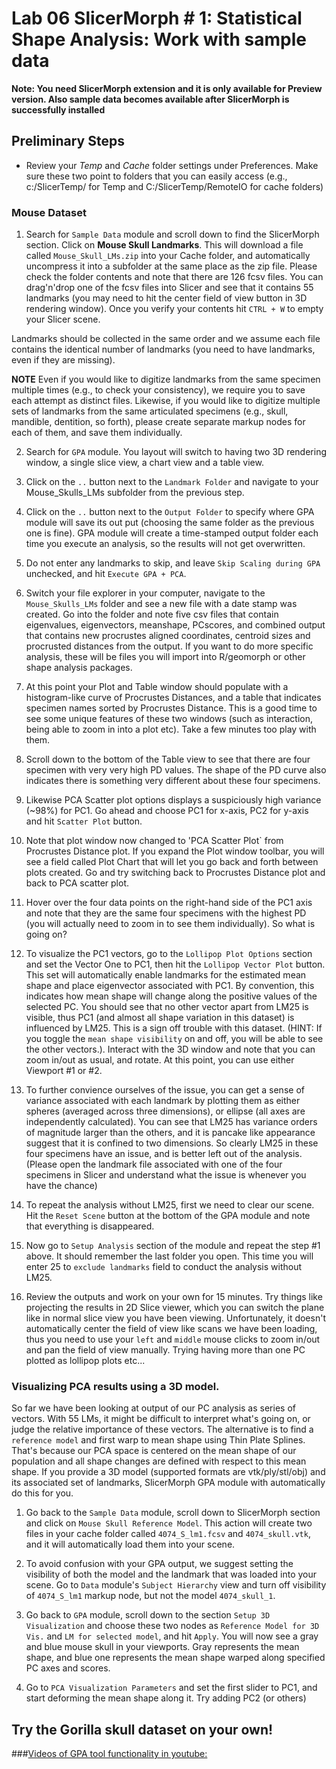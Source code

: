 # Lab 06 SlicerMorph # 1: Statistical Shape Analysis: Work with sample data 

**Note: You need SlicerMorph extension and it is only available for Preview version. Also sample data becomes available after SlicerMorph is successfully installed**

## Preliminary Steps
* Review your *Temp* and *Cache* folder settings under Preferences. Make sure these two point to folders that you can easily access (e.g., c:/SlicerTemp/ for Temp and C:/SlicerTemp/RemoteIO for cache folders)

### Mouse Dataset 

1. Search for `Sample Data` module and scroll down to find the SlicerMorph section. Click on **Mouse Skull Landmarks**. This will download a file called `Mouse_Skull_LMs.zip` into your Cache folder, and automatically uncompress it into a subfolder at the same place as the zip file. Please check the folder contents and note that there are 126 fcsv files. You can drag'n'drop one of the fcsv files into Slicer and see that it contains 55 landmarks (you may need to hit the center field of view button in 3D rendering window). Once you verify your contents hit `CTRL + W` to empty your Slicer scene.

Landmarks should be collected in the same order and we assume each file contains the identical number of landmarks (you need to have landmarks, even if they are missing). 

**NOTE** Even if you would like to digitize landmarks from the same specimen multiple times (e.g., to check your consistency), we require you to save each attempt as distinct files. Likewise, if you would like to digitize multiple sets of landmarks from the same articulated specimens (e.g., skull, mandible, dentition, so forth), please create separate markup nodes for each of them, and save them individually. 

2. Search for `GPA` module. You layout will switch to having two 3D rendering window, a single slice view, a chart view and a table view. 

3. Click on the `..` button next to the `Landmark Folder` and navigate to your Mouse_Skulls_LMs subfolder from the previous step. 

4. Click on the `..` button next to the `Output Folder` to specify where GPA module will save its out put (choosing the same folder as the previous one is fine). GPA module will create a time-stamped output folder each time you execute an analysis, so the results will not get overwritten. 

5. Do not enter any landmarks to skip, and leave `Skip Scaling during GPA` unchecked, and hit `Execute GPA + PCA`.

6. Switch your file explorer in your computer, navigate to the `Mouse_Skulls_LMs` folder and see a new file with a date stamp was created. Go into the folder and note five csv files that contain eigenvalues, eigenvectors, meanshape, PCscores, and combined output that contains new procrustes aligned coordinates, centroid sizes and procrusted distances from the output. If you want to do more specific analysis, these will be files you will import into R/geomorph or other shape analysis packages. 

7. At this point your Plot and Table window should populate with a histogram-like curve of Procrustes Distances, and a table that indicates specimen names sorted by Procrustes Distance. This is a good time to see some unique features of these two windows (such as interaction, being able to zoom in into a plot etc). Take a few minutes too play with them.

8. Scroll down to the bottom of the Table view to see that there are four specimen with very very high PD values. The shape of the PD curve also indicates there is something very different about these four specimens. 

9. Likewise PCA Scatter plot options displays a suspiciously high variance (~98%) for PC1. Go ahead and choose PC1 for x-axis, PC2 for y-axis and hit `Scatter Plot` button. 

10. Note that plot window now changed to 'PCA Scatter Plot` from Procrustes Distance plot. If you expand the Plot window toolbar, you will see a field called Plot Chart that will let you go back and forth between plots created. Go and try switching back to Procrustes Distance plot and back to PCA scatter plot. 

11. Hover over the four data points on the right-hand side of the PC1 axis and note that they are the same four specimens with the highest PD (you will actually need to zoom in to see them individually). So what is going on?

12. To visualize the PC1 vectors, go to the `Lollipop Plot Options` section and set the Vector One to PC1, then hit the `Lollipop Vector Plot` button. This set will automatically enable landmarks for the estimated mean shape and place eigenvector associated with PC1. By convention, this indicates how mean shape will change along the positive values of the selected PC. You should see that no other vector apart from LM25 is visible, thus PC1 (and almost all shape variation in this dataset) is influenced by LM25. This is a sign off trouble with this dataset. (HINT: If you toggle the `mean shape visibility` on and off, you will be able to see the other vectors.). Interact with the 3D window and note that you can zoom in/out as usual, and rotate. At this point, you can use either Viewport #1 or #2. 

13. To further convience ourselves of the issue, you can get a sense of variance associated with each landmark by plotting them as either spheres (averaged across three dimensions), or ellipse (all axes are independently calculated). You can see that LM25 has variance orders of magnitude larger than the others, and it is pancake like appearance suggest that it is confined to two dimensions. So clearly LM25 in these four specimens have an issue, and is better left out of the analysis. (Please open the landmark file associated with one of the four specimens in Slicer and understand what the issue is whenever you have the chance)

14. To repeat the analysis without LM25, first we need to clear our scene. Hit the `Reset Scene` button at the bottom of the GPA module and note that everything is disappeared. 

15. Now go to `Setup Analysis` section of the module and repeat the step #1 above. It should remember the last folder you open. This time you will enter 25 to `exclude landmarks` field to conduct the analysis without LM25. 

16. Review the outputs and work on your own for 15 minutes. Try things like projecting the results in 2D Slice viewer, which you can switch the plane like in normal slice view you have been viewing. Unfortunately, it doesn't automatically center the field of view like scans we have been loading, thus you need to use your `left` and `middle` mouse clicks to zoom in/out and pan the field of view manually. Trying having more than one PC plotted as lollipop plots etc...


### Visualizing PCA results using a 3D model. 
So far we have been looking at output of our PC analysis as series of vectors. With 55 LMs, it might be difficult to interpret what's going on, or judge the relative importance of these vectors. The alternative is to find a `reference model` and first warp to mean shape using Thin Plate Splines. That's because our PCA space is centered on the mean shape of our population and all shape changes are defined with respect to this mean shape. If you provide a 3D model (supported formats are vtk/ply/stl/obj) and its associated set of landmarks, SlicerMorph GPA module with automatically do this for you. 

1. Go back to the `Sample Data` module, scroll down to SlicerMorph section and click on `Mouse Skull Reference Model`. This action will create two files in your cache folder called `4074_S_lm1.fcsv` and `4074_skull.vtk`, and it will automatically load them into your scene. 
2. To avoid confusion with your GPA output, we suggest setting the visibility of both the model and the landmark that was loaded into your scene. Go to `Data` module's `Subject Hierarchy` view and turn off visibility of `4074_S_lm1` markup node, but not the model `4074_skull_1`. 

3. Go back to `GPA` module, scroll down to the section `Setup 3D Visualization` and choose these two nodes as `Reference Model for 3D Vis.` and `LM for selected model`, and hit  `Apply`. You will now see a gray  and blue mouse skull in your viewports. Gray represents the mean shape, and blue one represents the mean shape warped along specified PC axes and scores. 

4. Go to `PCA Visualization Parameters` and set the first slider to PC1, and start deforming the mean shape along it. Try adding PC2 (or others)

## Try the Gorilla skull dataset on your own!

###[Videos of GPA tool functionality in youtube:](http://bit.ly/SM_youtube)














